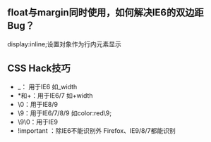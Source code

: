## float与margin同时使用，如何解决IE6的双边距Bug？
display:inline;设置对象作为行内元素显示

## CSS Hack技巧
- _： 用于IE6  如_width
- *和+：用于IE6/7      如+width
- \0：用于IE8/9
- \9：用于IE6/7/8/9  如color:red\9;
- \9\0：用于IE9
- !important ：除IE6不能识别外 Firefox、IE9/8/7都能识别
